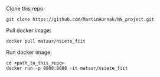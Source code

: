 Clone this repo:

```
git clone https://github.com/MartinHurnak/NN_project.git
```

Pull docker image:

```
docker pull mataur/nsiete_fiit
```

Run docker image:

```
cd <path_to_this_repo>
docker run -p 8888:8888 -it mataur/nsiete_fiit
```
